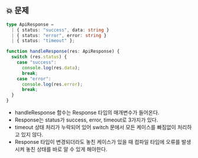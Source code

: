 ## 💥 문제

```typescript
type ApiResponse =
  | { status: "success", data: string }
  | { status: "error", error: string }
  | { status: "timeout" };

function handleResponse(res: ApiResponse) {
  switch (res.status) {
    case "success":
      console.log(res.data);
      break;
    case "error":
      console.log(res.error);
      break;
  }
}
```

- handleResponse 함수는 Response 타입의 매개변수가 들어온다.
- Response는 status가 success, error, timeout로 3가지가 있다.
- timeout 상태 처리가 누락되어 있어 switch 문에서 모든 케이스를 빠짐없이 처리하고 있지 않다.
- Response 타입이 변경되더라도 놓친 케이스가 있을 때 컴파일 타임에 오류를 발생시켜 놓친 상태를 바로 알 수 있게 해야한다.
